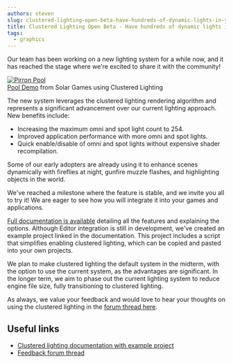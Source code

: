 ```yaml
---
authors: steven
slug: clustered-lighting-open-beta-have-hundreds-of-dynamic-lights-in-your-scene
title: Clustered Lighting Open Beta - Have hundreds of dynamic lights in your scene!
tags:
  - graphics
---
```


Our team has been working on a new lighting system for a while now, and it has reached the stage where we're excited to share it with the community!

[![Pirron Pool](/img/pirron-pool.gif)](/img/pirron-pool.gif)  
[Pool Demo](https://pirron.one/pool/) from Solar Games using Clustered Lighting

<!-- truncate -->

The new system leverages the clustered lighting rendering algorithm and represents a significant advancement over our current lighting approach. New benefits include:

- Increasing the maximum omni and spot light count to 254.
- Improved application performance with more omni and spot lights.
- Quick enable/disable of omni and spot lights without expensive shader recompilation.

Some of our early adopters are already using it to enhance scenes dynamically with fireflies at night, gunfire muzzle flashes, and highlighting objects in the world.

We've reached a milestone where the feature is stable, and we invite you all to try it! We are eager to see how you will integrate it into your games and applications.

[Full documentation is available](https://developer.playcanvas.com/user-manual/graphics/lighting/clustered-lighting/) detailing all the features and explaining the options. Although Editor integration is still in development, we've created an example project linked in the documentation. This project includes a script that simplifies enabling clustered lighting, which can be copied and pasted into your own projects.

We plan to make clustered lighting the default system in the midterm, with the option to use the current system, as the advantages are significant. In the longer term, we aim to phase out the current lighting system to reduce engine file size, fully transitioning to clustered lighting.

As always, we value your feedback and would love to hear your thoughts on using the clustered lighting in the [forum thread here](https://forum.playcanvas.com/t/clustered-lighting-open-beta-have-hundreds-of-dynamic-lights-in-your-scene/25530).

## Useful links

- [Clustered lighting documentation with example project](https://developer.playcanvas.com/user-manual/graphics/lighting/clustered-lighting/)
- [Feedback forum thread](https://forum.playcanvas.com/t/clustered-lighting-open-beta-have-hundreds-of-dynamic-lights-in-your-scene/25530)
